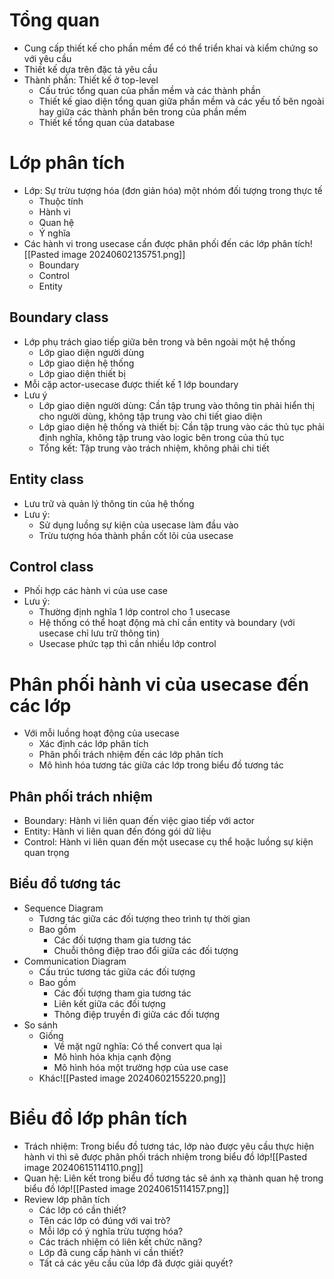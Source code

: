 # Tổng quan
- Cung cấp thiết kế cho phần mềm để có thể triển khai và kiểm chứng so với yêu cầu
- Thiết kế dựa trên đặc tả yêu cầu
- Thành phần: Thiết kế ở top-level
	- Cấu trúc tổng quan của phần mềm và các thành phần
	- Thiết kế giao diện tổng quan giữa phần mềm và các yếu tố bên ngoài hay giữa các thành phần bên trong của phần mềm
	- Thiết kế tổng quan của database
# Lớp phân tích
- Lớp: Sự trừu tượng hóa (đơn giản hóa) một nhóm đối tượng trong thực tế
	- Thuộc tính
	- Hành vi
	- Quan hệ
	- Ý nghĩa
- Các hành vi trong usecase cần được phân phối đến các lớp phân tích![[Pasted image 20240602135751.png]]
	- Boundary
	- Control
	- Entity
## Boundary class
- Lớp phụ trách giao tiếp giữa bên trong và bên ngoài một hệ thống
	- Lớp giao diện người dùng
	- Lớp giao diện hệ thống
	- Lớp giao diện thiết bị
- Mỗi cặp actor-usecase được thiết kế 1 lớp boundary
- Lưu ý
	- Lớp giao diện người dùng: Cần tập trung vào thông tin phải hiển thị cho người dùng, không tập trung vào chi tiết giao diện
	- Lớp giao diện hệ thống và thiết bị: Cần tập trung vào các thủ tục phải định nghĩa, không tập trung vào logic bên trong của thủ tục
	- Tổng kết: Tập trung vào trách nhiệm, không phải chi tiết
## Entity class
- Lưu trữ và quản lý thông tin của hệ thống
- Lưu ý:
	- Sử dụng luồng sự kiện của usecase làm đầu vào
	- Trừu tượng hóa thành phần cốt lõi của usecase
## Control class
- Phối hợp các hành vi của use case
- Lưu ý:
	- Thường định nghĩa 1 lớp control cho 1 usecase
	- Hệ thống có thể hoạt động mà chỉ cần entity và boundary (với usecase chỉ lưu trữ thông tin)
	- Usecase phức tạp thì cần nhiều lớp control
# Phân phối hành vi của usecase đến các lớp
- Với mỗi luồng hoạt động của usecase
	- Xác định các lớp phân tích
	- Phân phối trách nhiệm đến các lớp phân tích
	- Mô hình hóa tương tác giữa các lớp trong biểu đồ tương tác
## Phân phối trách nhiệm
- Boundary: Hành vi liên quan đến việc giao tiếp với actor
- Entity: Hành vi liên quan đến đóng gói dữ liệu
- Control: Hành vi liên quan đến một usecase cụ thể hoặc luồng sự kiện quan trọng
## Biểu đồ tương tác
- Sequence Diagram
	- Tương tác giữa các đối tượng theo trình tự thời gian
	- Bao gồm
		- Các đối tượng tham gia tương tác
		- Chuỗi thông điệp trao đổi giữa các đối tượng
- Communication Diagram
	- Cấu trúc tương tác giữa các đối tượng
	- Bao gồm
		- Các đối tượng tham gia tương tác
		- Liên kết giữa các đối tượng
		- Thông điệp truyền đi giữa các đối tượng
- So sánh
	- Giống
		- Về mặt ngữ nghĩa: Có thể convert qua lại
		- Mô hình hóa khịa cạnh động
		- Mô hình hóa một trường hợp của use case
	- Khác![[Pasted image 20240602155220.png]]
# Biểu đồ lớp phân tích
- Trách nhiệm: Trong biểu đồ tương tác, lớp nào được yêu cầu thực hiện hành vi thì sẽ được phân phối trách nhiệm trong biểu đồ lớp![[Pasted image 20240615114110.png]]
- Quan hệ: Liên kết trong biểu đồ tương tác sẽ ánh xạ thành quan hệ trong biểu đồ lớp![[Pasted image 20240615114157.png]]
- Review lớp phân tích
	- Các lớp có cần thiết?
	- Tên các lớp có đúng với vai trò?
	- Mỗi lớp có ý nghĩa trừu tượng hóa?
	- Các trách nhiệm có liên kết chức năng?
	- Lớp đã cung cấp hành vi cần thiết?
	- Tất cả các yêu cầu của lớp đã được giải quyết?
